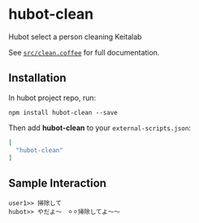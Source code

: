 # hubot-clean

Hubot select a person cleaning Keitalab

See [`src/clean.coffee`](src/clean.coffee) for full documentation.

## Installation

In hubot project repo, run:

`npm install hubot-clean --save`

Then add **hubot-clean** to your `external-scripts.json`:

```json
[
  "hubot-clean"
]
```

## Sample Interaction

```
user1>> 掃除して
hubot>> やだよ〜　⚪︎⚪︎掃除してよ〜〜
```
